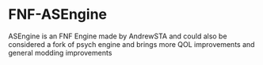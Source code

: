 # FNF-ASEngine
ASEngine is an FNF Engine made by AndrewSTA and could also be considered a fork of psych engine and brings more QOL improvements and general modding improvements
